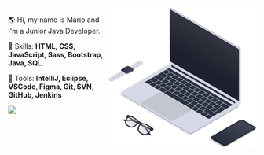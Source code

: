 <img src="https://github.com/mariocachapuz/mariocachapuz/blob/main/workspace_SVG.svg" min-width="300px" max-width="300px" width="300px" align="right" alt="laptop">

<p align="left"> 
  🌎 Hi, my name is Mario and i'm a Junior Java Developer.
</p>

<p align="left">
  🦄 Skills: <strong>HTML, CSS, JavaScript, Sass, Bootstrap, Java, SQL.</strong>
</p>

<p align="left">
  💼 Tools: <strong>IntelliJ, Eclipse, VSCode, Figma, Git, SVN, GitHub, Jenkins</strong>
</p>

<p align="left">  
  <a href="https://www.linkedin.com/in/mariocachapuz" alt="Linkedin">
    <img src="https://img.shields.io/badge/-Linkedin-1C1C1C?style=for-the-badge&logo=Linkedin&logoColor=00FFFF&link=https://www.linkedin.com/in/mariocachapuz"/>
  </a>
</p>
